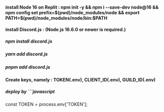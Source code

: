 #### install Node 16 on Replit : npm init -y && npm i --save-dev node@16 && npm config set prefix=$(pwd)/node_modules/node && export PATH=$(pwd)/node_modules/node/bin:$PATH
#### install Discord.js : (Node.js 16.6.0 or newer is required.)
##### npm install discord.js
##### yarn add discord.js
##### pnpm add discord.js
#### Create keys, namely : TOKEN(.env), CLIENT_ID(.env), GUILD_ID(.env)
##### deploy by ```javascript
const TOKEN = process.env['TOKEN'];
```